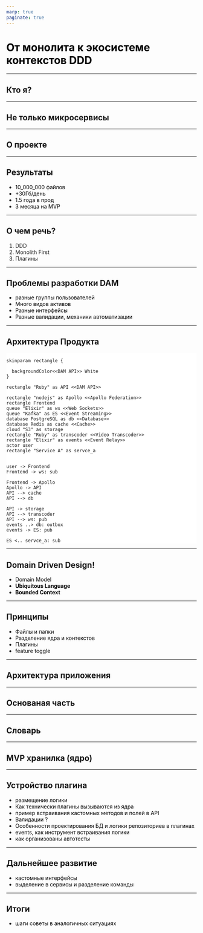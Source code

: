 ```yaml
---
marp: true
paginate: true
---
```


<style>
  img {
    display: block;
    max-height: 100%;
    max-width: 80%;
  }

  h1, p, ul li { color: black; }
  pre { border: 0px; background: white; }

  footer { color: #bbb }
  footer a { color: #bbb }
</style>

<!-- _paginate: skip -->
# От монолита к экосистеме контекстов DDD

---

## Кто я?

---

## Не только микросервисы

---

## О проекте

---

## Результаты

- 10_000_000 файлов
- +30Гб/день
- 1.5 года в прод
- 3 месяца на MVP

---

## О чем речь?

1. DDD
2. Monolith First
3. Плагины

---

## Проблемы разработки DAM

* разные группы пользователей
* Много видов активов 
* Разные интерфейсы
* Разные валидации, механики автоматизации

---

## Архитектура Продукта

```plantuml

skinparam rectangle {
  
  backgroundColor<<DAM API>> White
}

rectangle "Ruby" as API <<DAM API>>

rectangle "nodejs" as Apollo <<Apollo Federation>>
rectangle Frontend
queue "Elixir" as ws <<Web Sockets>>
queue "Kafka" as ES <<Event Streaming>>
database PostgreSQL as db <<Database>>
database Redis as cache <<Cache>>
cloud "S3" as storage
rectangle "Ruby" as transcoder <<Video Transcoder>>
rectangle "Elixir" as events <<Event Relay>>
actor user
rectangle "Service A" as servce_a


user -> Frontend
Frontend -> ws: sub

Frontend -> Apollo
Apollo -> API 
API --> cache
API --> db

API -> storage
API --> transcoder
API --> ws: pub
events ..> db: outbox
events -> ES: pub

ES <.. servce_a: sub

```

---

## Domain Driven Design!

* Domain Model
* **Ubiquitous Language**
* **Bounded Context**

---

## Принципы

* Файлы и папки
* Разделение ядра и контекстов
* Плагины
* feature toggle

---

## Архитектура приложения

---

## Основаная часть

---

## Словарь

---

## MVP хранилка (ядро)

---

## Устройство плагина

* размещение логики
* Как технически плагины вызываются из ядра
* пример встраивания кастомных методов и полей в API
* Валидации ?
* Особенности проектирования БД и логики репозиториев в плагинах
* events, как инструмент встраивания логики
* как организованы автотесты

---

## Дальнейшее развитие

* кастомные интерфейсы
* выделение в сервисы и разделение команды

---

## Итоги

- шаги советы в аналогичных ситуациях





<!--

- шаги советы в аналогичных ситуациях
- ошибки которые совершили/ забавные исотрии
- какине преимущества получили - объективно
- https://www.youtube.com/watch?v=DsfnFrwKksA - как мерить качество кода. может быт полезно
- в начале добавить кейсы неудачного распила на микрочервисы

- как выделить агрегаты не только по плиагнам
- есть 
- словарь - не всегда оч строго, нужно уметь не путаться, если кто-то сомневается нужно добавить формулировку чтобы не было вопросов
-->
